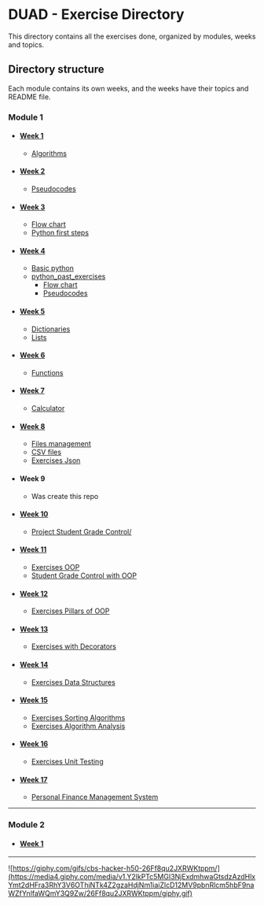 # DUAD - Exercise Directory
This directory contains all the exercises done, organized by modules, weeks and topics.
## Directory structure
Each module contains its own weeks, and the weeks have their topics and README file.
### Module 1
- #### [Week 1](/M1/S1/README.md)
    - [Algorithms](/M1/S1/algorithms/)
- #### [Week 2](/M1/S2/README.md)
    - [Pseudocodes](/M1/S2/pseudocodes/)
- #### [Week 3](/M1/S3/README.md)
    - [Flow chart](/M1/S3/flow_chart/)
    - [Python first steps](/M1/S3/python_first_steps/)
- #### [Week 4](/M1/S4/README.md)
    - [Basic python](/M1/S4/basic_python/)
    - [python_past_exercises](/M1/S4/python_past_exercises/)
        - [Flow chart](/M1/S4/python_past_exercises/flow_chart/)
        - [Pseudocodes](/M1/S4/python_past_exercises/pseudocodes/)
- #### [Week 5](/M1/S5/README.md)
    - [Dictionaries](/M1/S5/dictionaries/)
    - [Lists](/M1/S5/lists/)
- #### [Week 6](/M1/S6/README.md)
    - [Functions](/M1/S6/functions/)
- #### [Week 7](/M1/S7/README.md)
    - [Calculator](/M1/S7/calculator/)
- #### [Week 8](/M1/S8/README.md)
    - [Files management](/M1/S8/files_management/)
    - [CSV files](/M1/S8/files_csv/)
    - [Exercises Json](/M1/S8/exercises_json/)
- #### Week 9
    - Was create this repo
- #### [Week 10](M1/S10/README.md)
    - [Project Student Grade Control/](/M1/S10/project/)
- #### [Week 11](/M1/S11/README.md)
    - [Exercises OOP](/M1/S11/OOP/)
    - [Student Grade Control with OOP](/M1/S11/project/)
- #### [Week 12](/M1/S12/README.md)
    - [Exercises Pillars of OOP ](/M1/S12/pillars_oop/)
- #### [Week 13](/M1/S13/README.md)
    - [Exercises with Decorators ](/M1/S13/decorators/)
- #### [Week 14](/M1/S14/README.md)
    - [Exercises Data Structures ](/M1/S14/data_structure/)
- #### [Week 15](/M1/S15/README.md)
    - [Exercises Sorting Algorithms ](/M1/S15/sorting_algorithms/)
    - [Exercises Algorithm Analysis ](/M1/S15/algorithm_analysis/)
- #### [Week 16](/M1/S16/README.md)
    - [Exercises Unit Testing](/M1/S15/unit_testing/)
- #### [Week 17](/M1/S17/README.md)
    - [Personal Finance Management System](/M1/S17/personal_finance_management/)
---
### Module 2
- #### [Week 1](/M2/S1/README.md)
---
![https://giphy.com/gifs/cbs-hacker-h50-26Ff8qu2JXRWKtppm/](https://media4.giphy.com/media/v1.Y2lkPTc5MGI3NjExdmhwaGtsdzAzdHlxYmt2dHFra3RhY3V6OThjNTk4Z2gzaHdjNm1iaiZlcD12MV9pbnRlcm5hbF9naWZfYnlfaWQmY3Q9Zw/26Ff8qu2JXRWKtppm/giphy.gif)